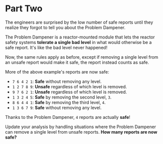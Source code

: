 # Part Two

The engineers are surprised by the low number of safe reports until they realize they forgot to tell you about the Problem Dampener.

The Problem Dampener is a reactor-mounted module that lets the reactor safety systems **tolerate a single bad level** in what would otherwise be a safe report. It's like the bad level never happened!

Now, the same rules apply as before, except if removing a single level from an unsafe report would make it safe, the report instead counts as safe.

More of the above example's reports are now safe:

 - `7 6 4 2 1`: **Safe** without removing any level.
 - `1 2 7 8 9`: **Unsafe** regardless of which level is removed.
 - `9 7 6 2 1`: **Unsafe** regardless of which level is removed.
 - `1 3 2 4 5`: **Safe** by removing the second level, `3`.
 - `8 6 4 4 1`: **Safe** by removing the third level, `4`.
 - `1 3 6 7 9`: **Safe** without removing any level.

Thanks to the Problem Dampener, `4` reports are actually **safe**!

Update your analysis by handling situations where the Problem Dampener can remove a single level from unsafe reports. **How many reports are now safe?**
